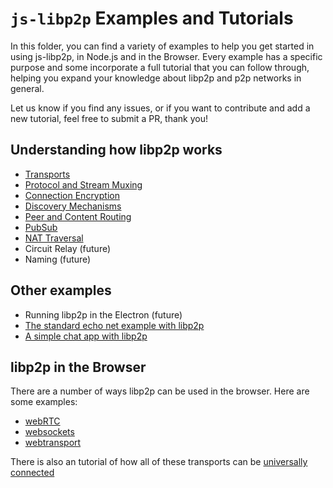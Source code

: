 # `js-libp2p` Examples and Tutorials

In this folder, you can find a variety of examples to help you get started in using js-libp2p, in Node.js and in the Browser. Every example has a specific purpose and some incorporate a full tutorial that you can follow through, helping you expand your knowledge about libp2p and p2p networks in general.

Let us know if you find any issues, or if you want to contribute and add a new tutorial, feel free to submit a PR, thank you!

## Understanding how libp2p works

- [Transports](./transports)
- [Protocol and Stream Muxing](./protocol-and-stream-muxing)
- [Connection Encryption](./connection-encryption)
- [Discovery Mechanisms](./discovery-mechanisms)
- [Peer and Content Routing](./peer-and-content-routing)
- [PubSub](./pubsub)
- [NAT Traversal](./nat-traversal)
- Circuit Relay (future)
- Naming (future)

## Other examples

- Running libp2p in the Electron (future)
- [The standard echo net example with libp2p](./echo)
- [A simple chat app with libp2p](./chat)

## libp2p in the Browser
There are a number of ways libp2p can be used in the browser. Here are some examples:

- [webRTC](../packages/transport-webrtc/examples)
- [websockets](../packages/transport-websockets/examples)
- [webtransport](../packages/transport-webtransport/examples)

There is also an tutorial of how all of these transports can be [universally connected](https://github.com/libp2p/universal-connectivity/tree/main)